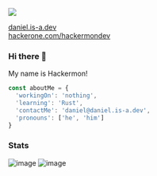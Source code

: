 ![](https://komarev.com/ghpvc/?username=hackermondev&color=orange)

[daniel.is-a.dev](https://daniel.is-a.dev)<br>
[hackerone.com/hackermondev](https://hackerone.com/hackermondev)

### Hi there 👋

My name is Hackermon!

```js
const aboutMe = {
  'workingOn': 'nothing',
  'learning': 'Rust',
  'contactMe': 'daniel@daniel.is-a.dev',
  'pronouns': ['he', 'him']
}

```

### Stats

![image](https://github-readme-stats.vercel.app/api?username=hackermondev&count_private=1&theme=radical)
![image](https://github-readme-stats.vercel.app/api/top-langs/?username=hackermondev&layout=compact)
